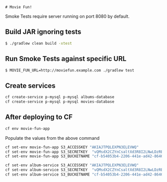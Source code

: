 	# Movie Fun!

Smoke Tests require server running on port 8080 by default.

## Build JAR ignoring tests

```bash
$ ./gradlew clean build -xtest
```

## Run Smoke Tests against specific URL

```bash
$ MOVIE_FUN_URL=http://moviefun.example.com ./gradlew test
```


## Create services

```sh
cf create-service p-mysql p-mysql albums-database
cf create-service p-mysql p-mysql movies-database
```

## After deploying to CF

```sh
cf env movie-fun-app
```

Populate the values from the above command 

```sh
cf set-env movie-fun-app S3_ACCESSKEY "AKIAJTPQLEXPN3ELEVWQ" 
cf set-env movie-fun-app S3_SECRETKEY  "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"
cf set-env movie-fun-app S3_BUCKETNAME "cf-b54053b4-2206-441e-ad42-8646849043b2"

cf set-env album-service S3_ACCESSKEY "AKIAJTPQLEXPN3ELEVWQ" 
cf set-env album-service S3_SECRETKEY  "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"
cf set-env album-service S3_BUCKETNAME "cf-b54053b4-2206-441e-ad42-8646849043b2"
```
